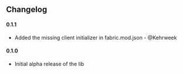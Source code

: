 ## Changelog

#### 0.1.1

- Added the missing client initializer in fabric.mod.json - @Kehrweek

#### 0.1.0

- Initial alpha release of the lib